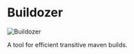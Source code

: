 

# Buildozer

![Buildozer](http://code.kozelka.net/buildozer/Bulldozer.jpg)

A tool for efficient transitive maven builds.
